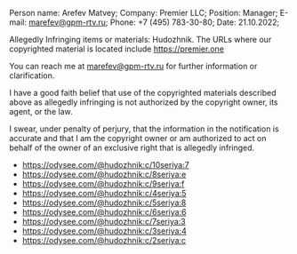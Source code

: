
Person name: Arefev Matvey;
Company: Premier LLC;
Position: Manager;
E-mail: marefev@gpm-rtv.ru;
Phone: +7 (495) 783-30-80;
Date: 21.10.2022;

Allegedly Infringing items or materials: Hudozhnik. The URLs where our copyrighted material is located include https://premier.one

You can reach me at marefev@gpm-rtv.ru for further information or clarification.

I have a good faith belief that use of the copyrighted materials described above as allegedly infringing is not authorized by the copyright owner, its agent, or the law.

I swear, under penalty of perjury, that the information in the notification is accurate and that I am the copyright owner or am authorized to act on behalf of the owner of an exclusive right that is allegedly infringed.

- https://odysee.com/@hudozhnik:c/10seriya:7
- https://odysee.com/@hudozhnik:c/8seriya:e
- https://odysee.com/@hudozhnik:c/9seriya:f
- https://odysee.com/@hudozhnik:c/4seriya:5
- https://odysee.com/@hudozhnik:c/5seriya:8
- https://odysee.com/@hudozhnik:c/6seriya:6
- https://odysee.com/@hudozhnik:c/7seriya:3
- https://odysee.com/@hudozhnik:c/3seriya:4
- https://odysee.com/@hudozhnik:c/2seriya:c
